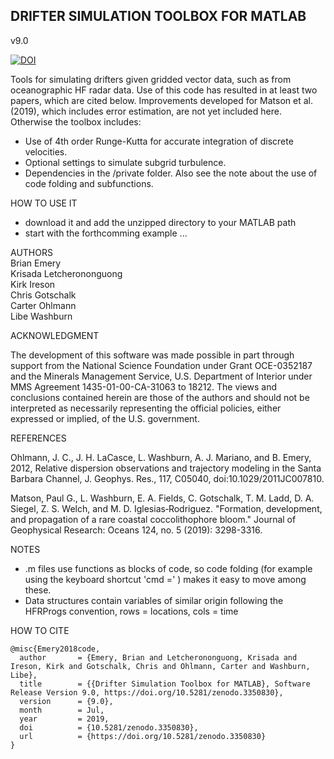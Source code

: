 ## DRIFTER SIMULATION TOOLBOX FOR MATLAB ##

v9.0

[![DOI](https://zenodo.org/badge/198690464.svg)](https://zenodo.org/badge/latestdoi/198690464)

Tools for simulating drifters given gridded vector data, such as from 
oceanographic HF radar data. Use of this code has resulted in at least two papers, which are cited below.
Improvements developed for Matson et al. (2019), which includes error estimation, are not yet included here. 
Otherwise the toolbox includes:   

- Use of 4th order Runge-Kutta for accurate integration of discrete velocities.
- Optional settings to simulate subgrid turbulence.
- Dependencies in the /private folder. Also see the note about the use of code folding and subfunctions.

HOW TO USE IT
- download it and add the unzipped directory to your MATLAB path
- start with the forthcomming example ...


AUTHORS  
Brian Emery  
Krisada Letcherononguong  
Kirk Ireson  
Chris Gotschalk  
Carter Ohlmann  
Libe Washburn  


ACKNOWLEDGMENT

The development of this software was made possible in part through support from the National Science
Foundation under Grant OCE-0352187 and the Minerals Management Service, U.S. Department of Interior
under MMS Agreement 1435-01-00-CA-31063 to 18212. The views and conclusions contained herein are
those of the authors and should not be interpreted as necessarily representing the official 
policies, either expressed or implied, of the U.S. government.


REFERENCES

Ohlmann, J. C., J. H. LaCasce, L. Washburn, A. J. Mariano, and B. Emery, 2012,
Relative dispersion observations and trajectory modeling in the 
Santa Barbara Channel, J. Geophys. Res., 117, C05040, doi:10.1029/2011JC007810.

Matson, Paul G., L. Washburn, E. A. Fields, C. Gotschalk, T. M. Ladd, D. A. 
Siegel, Z. S. Welch, and M. D. Iglesias‐Rodriguez. "Formation, development, 
and propagation of a rare coastal coccolithophore bloom." Journal of 
Geophysical Research: Oceans 124, no. 5 (2019): 3298-3316.


NOTES

- .m files use functions as blocks of code, so code folding (for example using the 
  keyboard shortcut 'cmd =' ) makes it easy to move among these.
- Data structures contain variables of similar origin following the HFRProgs
  convention, rows = locations, cols = time
  
HOW TO CITE
  
```
@misc{Emery2018code,
  author       = {Emery, Brian and Letcherononguong, Krisada and Ireson, Kirk and Gotschalk, Chris and Ohlmann, Carter and Washburn, Libe},
  title        = {{Drifter Simulation Toolbox for MATLAB}, Software Release Version 9.0, https://doi.org/10.5281/zenodo.3350830},
  version      = {9.0},
  month        = Jul,
  year         = 2019,
  doi          = {10.5281/zenodo.3350830},
  url          = {https://doi.org/10.5281/zenodo.3350830}
}
```



